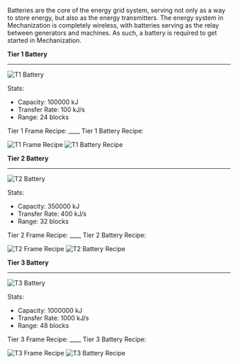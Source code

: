 Batteries are the core of the energy grid system, serving not only as a way to store energy, but also as the energy transmitters. The energy system in Mechanization is completely wireless, with batteries serving as the relay between generators and machines. As such, a battery is required to get started in Mechanization.

**Tier 1 Battery**
***
![T1 Battery](http://i.imgur.com/na7UkU3.png?1)

Stats:
* Capacity: 100000 kJ
* Transfer Rate: 100 kJ/s
* Range: 24 blocks

Tier 1 Frame Recipe: ____ Tier 1 Battery Recipe:

![T1 Frame Recipe](http://i.imgur.com/yVtyBx5.png?1) ![T1 Battery Recipe](http://i.imgur.com/sBZ5VjI.png?1)



**Tier 2 Battery**
***
![T2 Battery](http://i.imgur.com/ePxIkzY.png?1)

Stats:
* Capacity: 350000 kJ
* Transfer Rate: 400 kJ/s
* Range: 32 blocks

Tier 2 Frame Recipe: ____ Tier 2 Battery Recipe:

![T2 Frame Recipe](http://i.imgur.com/IrNLPez.png?1) ![T2 Battery Recipe](http://i.imgur.com/CJThtJ3.png?1)



**Tier 3 Battery**
***
![T3 Battery](http://i.imgur.com/MX3I95n.png?1)

Stats:
* Capacity: 1000000 kJ
* Transfer Rate: 1000 kJ/s
* Range: 48 blocks

Tier 3 Frame Recipe: ____ Tier 3 Battery Recipe:

![T3 Frame Recipe](http://i.imgur.com/MX3I95n.png?1) ![T3 Battery Recipe](http://i.imgur.com/98P9qU5.png?1)




